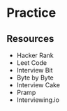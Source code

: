 # Practice

## Resources

- Hacker Rank
- Leet Code
- Interview Bit
- Byte by Byte
- Interview Cake
- Pramp
- Interviewing.io

